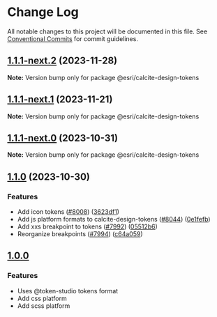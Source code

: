 # Change Log

All notable changes to this project will be documented in this file.
See [Conventional Commits](https://conventionalcommits.org) for commit guidelines.

## [1.1.1-next.2](https://github.com/Esri/calcite-design-system/compare/@esri/calcite-design-tokens@1.1.1-next.1...@esri/calcite-design-tokens@1.1.1-next.2) (2023-11-28)

**Note:** Version bump only for package @esri/calcite-design-tokens

## [1.1.1-next.1](https://github.com/Esri/calcite-design-system/compare/@esri/calcite-design-tokens@1.1.1-next.0...@esri/calcite-design-tokens@1.1.1-next.1) (2023-11-21)

**Note:** Version bump only for package @esri/calcite-design-tokens

## [1.1.1-next.0](https://github.com/Esri/calcite-design-system/compare/@esri/calcite-design-tokens@1.1.0...@esri/calcite-design-tokens@1.1.1-next.0) (2023-10-31)

**Note:** Version bump only for package @esri/calcite-design-tokens

## [1.1.0](https://github.com/Esri/calcite-design-system/compare/@esri/calcite-design-tokens@1.0.0...@esri/calcite-design-tokens@1.1.0) (2023-10-30)

### Features

- Add icon tokens ([#8008](https://github.com/Esri/calcite-design-system/issues/8008)) ([3623df1](https://github.com/Esri/calcite-design-system/commit/3623df1bbd5413bf5198fb343b342030ee1d40b8))
- Add js platform formats to calcite-design-tokens ([#8044](https://github.com/Esri/calcite-design-system/issues/8044)) ([0e1fefb](https://github.com/Esri/calcite-design-system/commit/0e1fefbd93bc37bad7006b1c15d1ed633bfb454e))
- Add xxs breakpoint to tokens ([#7992](https://github.com/Esri/calcite-design-system/issues/7992)) ([05512b6](https://github.com/Esri/calcite-design-system/commit/05512b6e5b58d4391972dfc9bbf559503301a025))
- Reorganize breakpoints ([#7994](https://github.com/Esri/calcite-design-system/issues/7994)) ([c64a059](https://github.com/Esri/calcite-design-system/commit/c64a059f9b4f9865bc7234ad6892570ed419d779))

## [1.0.0](2023-05-11)

### Features

- Uses @token-studio tokens format
- Add css platform
- Add scss platform
